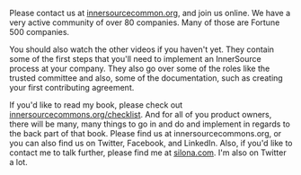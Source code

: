 Please contact us at [innersourcecommon.org](http://innersourcecommons.org/), and join us online. 
We have a very active community of over 80 companies. 
Many of those are Fortune 500 companies. 

You should also watch the other videos if you haven't yet.
They contain some of the first steps that you'll need to implement an InnerSource process at your company. 
They also go over some of the roles like the trusted committee and also, some of the documentation, such as creating your first contributing agreement. 

If you'd like to read my book, please check out [innersourcecommons.org/checklist](http://innersourcecommons.org/checklist/). 
And for all of you product owners, there will be many, many things to go in and do and implement in regards to the back part of that book. 
Please find us at innersourcecommons.org, or you can also find us on Twitter, Facebook, and LinkedIn. 
Also, if you'd like to contact me to talk further, please find me at [silona.com](http://silona.org/).
I'm also on Twitter a lot. 
